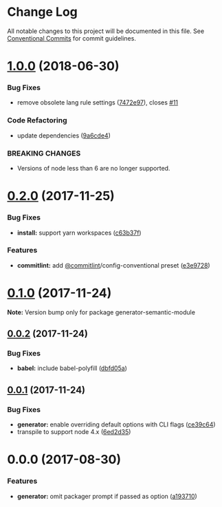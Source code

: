 # Change Log

All notable changes to this project will be documented in this file.
See [Conventional Commits](https://conventionalcommits.org) for commit guidelines.

<a name="1.0.0"></a>
# [1.0.0](https://github.com/jlegrone/create-semantic-module/compare/v0.2.0...v1.0.0) (2018-06-30)


### Bug Fixes

* remove obsolete lang rule settings ([7472e97](https://github.com/jlegrone/create-semantic-module/commit/7472e97)), closes [#11](https://github.com/jlegrone/create-semantic-module/issues/11)


### Code Refactoring

* update dependencies ([9a6cde4](https://github.com/jlegrone/create-semantic-module/commit/9a6cde4))


### BREAKING CHANGES

* Versions of node less than 6 are no longer supported.




<a name="0.2.0"></a>
# [0.2.0](https://github.com/jlegrone/create-semantic-module/compare/v0.1.0...v0.2.0) (2017-11-25)


### Bug Fixes

* **install:** support yarn workspaces ([c63b37f](https://github.com/jlegrone/create-semantic-module/commit/c63b37f))


### Features

* **commitlint:** add [@commitlint](https://github.com/commitlint)/config-conventional preset ([e3e9728](https://github.com/jlegrone/create-semantic-module/commit/e3e9728))




<a name="0.1.0"></a>
# [0.1.0](https://github.com/jlegrone/create-semantic-module/compare/v0.0.2...v0.1.0) (2017-11-24)




**Note:** Version bump only for package generator-semantic-module

<a name="0.0.2"></a>
## [0.0.2](https://github.com/jlegrone/create-semantic-module/compare/v0.0.1...v0.0.2) (2017-11-24)


### Bug Fixes

* **babel:** include babel-polyfill ([dbfd05a](https://github.com/jlegrone/create-semantic-module/commit/dbfd05a))




<a name="0.0.1"></a>
## [0.0.1](https://github.com/jlegrone/create-semantic-module/compare/v0.0.0...v0.0.1) (2017-11-24)


### Bug Fixes

* **generator:** enable overriding default options with CLI flags ([ce39c64](https://github.com/jlegrone/create-semantic-module/commit/ce39c64))
* transpile to support node 4.x ([6ed2d35](https://github.com/jlegrone/create-semantic-module/commit/6ed2d35))




<a name="0.0.0"></a>
# 0.0.0 (2017-08-30)


### Features

* **generator:** omit packager prompt if passed as option ([a193710](https://github.com/jlegrone/create-semantic-module/commit/a193710))
